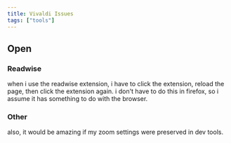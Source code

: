 ```yaml
---
title: Vivaldi Issues
tags: ["tools"]
---
```


## Open

### Readwise

when i use the readwise extension, i have to click the extension, reload the page, then click the extension again. i don't have to do this in firefox, so i assume it has something to do with the browser.

### Other

also, it would be amazing if my zoom settings were preserved in dev tools.
